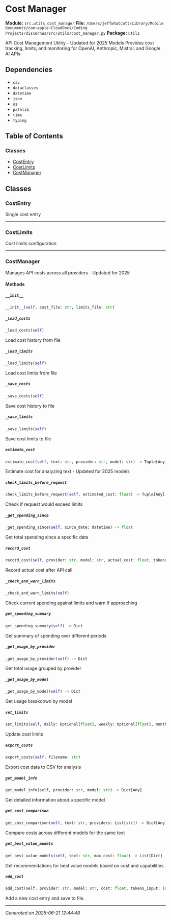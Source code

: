 # Cost Manager

**Module:** `src.utils.cost_manager`
**File:** `/Users/jeffwhatcott/Library/Mobile Documents/com~apple~CloudDocs/Coding Projects/discernus/src/utils/cost_manager.py`
**Package:** `utils`

API Cost Management Utility - Updated for 2025 Models
Provides cost tracking, limits, and monitoring for OpenAI, Anthropic, Mistral, and Google AI APIs

## Dependencies

- `csv`
- `dataclasses`
- `datetime`
- `json`
- `os`
- `pathlib`
- `time`
- `typing`

## Table of Contents

### Classes
- [CostEntry](#costentry)
- [CostLimits](#costlimits)
- [CostManager](#costmanager)

## Classes

### CostEntry

Single cost entry

---

### CostLimits

Cost limits configuration

---

### CostManager

Manages API costs across all providers - Updated for 2025

#### Methods

##### `__init__`
```python
__init__(self, cost_file: str, limits_file: str)
```

##### `_load_costs`
```python
_load_costs(self)
```

Load cost history from file

##### `_load_limits`
```python
_load_limits(self)
```

Load cost limits from file

##### `_save_costs`
```python
_save_costs(self)
```

Save cost history to file

##### `_save_limits`
```python
_save_limits(self)
```

Save cost limits to file

##### `estimate_cost`
```python
estimate_cost(self, text: str, provider: str, model: str) -> Tuple[Any]
```

Estimate cost for analyzing text - Updated for 2025 models

##### `check_limits_before_request`
```python
check_limits_before_request(self, estimated_cost: float) -> Tuple[Any]
```

Check if request would exceed limits

##### `_get_spending_since`
```python
_get_spending_since(self, since_date: datetime) -> float
```

Get total spending since a specific date

##### `record_cost`
```python
record_cost(self, provider: str, model: str, actual_cost: float, tokens_input: int, tokens_output: int, request_type: str)
```

Record actual cost after API call

##### `_check_and_warn_limits`
```python
_check_and_warn_limits(self)
```

Check current spending against limits and warn if approaching

##### `get_spending_summary`
```python
get_spending_summary(self) -> Dict
```

Get summary of spending over different periods

##### `_get_usage_by_provider`
```python
_get_usage_by_provider(self) -> Dict
```

Get total usage grouped by provider

##### `_get_usage_by_model`
```python
_get_usage_by_model(self) -> Dict
```

Get usage breakdown by model

##### `set_limits`
```python
set_limits(self, daily: Optional[float], weekly: Optional[float], monthly: Optional[float], single_request: Optional[float])
```

Update cost limits

##### `export_costs`
```python
export_costs(self, filename: str)
```

Export cost data to CSV for analysis

##### `get_model_info`
```python
get_model_info(self, provider: str, model: str) -> Dict[Any]
```

Get detailed information about a specific model

##### `get_cost_comparison`
```python
get_cost_comparison(self, text: str, providers: List[str]) -> Dict[Any]
```

Compare costs across different models for the same text

##### `get_best_value_models`
```python
get_best_value_models(self, text: str, max_cost: float) -> List[Dict]
```

Get recommendations for best value models based on cost and capabilities

##### `add_cost`
```python
add_cost(self, provider: str, model: str, cost: float, tokens_input: int, tokens_output: int, request_type: str)
```

Add a new cost entry and save to file.

---

*Generated on 2025-06-21 12:44:48*